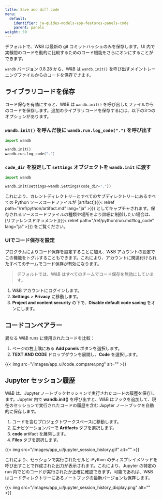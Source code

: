 ```yaml
---
title: Save and diff code
menu:
  default:
    identifier: ja-guides-models-app-features-panels-code
    parent: panels
weight: 50
---
```


デフォルトで、W&B は最新の git コミットハッシュのみを保存します。UI 内で実験間のコードを動的に比較するためのコード機能をさらにオンにすることができます。

`wandb` バージョン 0.8.28 から、W&B は `wandb.init()` を呼び出すメイントレーニングファイルからのコードを保存できます。

## ライブラリコードを保存

コード保存を有効にすると、W&B は `wandb.init()` を呼び出したファイルからのコードを保存します。追加のライブラリコードを保存するには、以下の3つのオプションがあります。

### `wandb.init()` を呼んだ後に `wandb.run.log_code(".")` を呼び出す

```python
import wandb

wandb.init()
wandb.run.log_code(".")
```

### `code_dir` を設定して `settings` オブジェクトを `wandb.init` に渡す

```python
import wandb

wandb.init(settings=wandb.Settings(code_dir="."))
```

これにより、カレントディレクトリーとすべてのサブディレクトリーにあるすべての Python ソースコードファイルが [artifact]({{< relref path="/ref/python/artifact.md" lang="ja" >}}) としてキャプチャされます。保存されるソースコードファイルの種類や場所をより詳細に制御したい場合は、[リファレンスドキュメント]({{< relref path="/ref/python/run.md#log_code" lang="ja" >}}) をご覧ください。

### UIでコード保存を設定

プログラムによりコード保存を設定することに加え、W&B アカウントの設定でこの機能をトグルすることもできます。これにより、アカウントに関連付けられたすべてのチームでコード保存が有効になります。

> デフォルトでは、W&B はすべてのチームでコード保存を無効にしています。

1. W&B アカウントにログインします。
2. **Settings** > **Privacy** に移動します。
3. **Project and content security** の下で、**Disable default code saving** をオンにします。

## コードコンペアラー

異なる W&B runs に使用されたコードを比較：

1. ページの右上隅にある **Add panels** ボタンを選択します。
2. **TEXT AND CODE** ドロップダウンを展開し、**Code** を選択します。

{{< img src="/images/app_ui/code_comparer.png" alt="" >}}

## Jupyter セッション履歴

W&B は、Jupyter ノートブックセッションで実行されたコードの履歴を保存します。Jupyter 内で **wandb.init()** を呼び出すと、W&B はフックを追加して、現在のセッションで実行されたコードの履歴を含む Jupyter ノートブックを自動的に保存します。

1. コードを含むプロジェクトワークスペースに移動します。
2. 左ナビゲーションバーで **Artifacts** タブを選択します。
3. **code** artifact を展開します。
4. **Files** タブを選択します。

{{< img src="/images/app_ui/jupyter_session_history.gif" alt="" >}}

これにより、セッションで実行されたセルと iPython のディスプレイメソッドを呼び出すことで作成された出力が表示されます。これにより、Jupyter の特定の run 内でどのコードが実行されたか正確に確認できます。可能であれば、W&B はコードディレクトリーにあるノートブックの最新バージョンも保存します。

{{< img src="/images/app_ui/jupyter_session_history_display.png" alt="" >}}